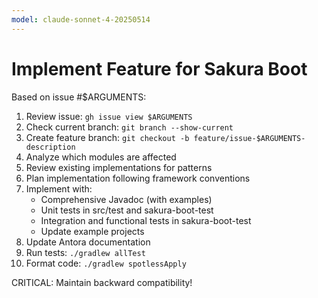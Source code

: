 ```yaml
---
model: claude-sonnet-4-20250514
---
```


# Implement Feature for Sakura Boot

Based on issue #$ARGUMENTS:

1. Review issue: `gh issue view $ARGUMENTS`
2. Check current branch: `git branch --show-current`
3. Create feature branch: `git checkout -b feature/issue-$ARGUMENTS-description`
4. Analyze which modules are affected
5. Review existing implementations for patterns
6. Plan implementation following framework conventions
7. Implement with:
    - Comprehensive Javadoc (with examples)
    - Unit tests in src/test and sakura-boot-test
    - Integration and functional tests in sakura-boot-test
    - Update example projects
8. Update Antora documentation
9. Run tests: `./gradlew allTest`
10. Format code: `./gradlew spotlessApply`

CRITICAL: Maintain backward compatibility!